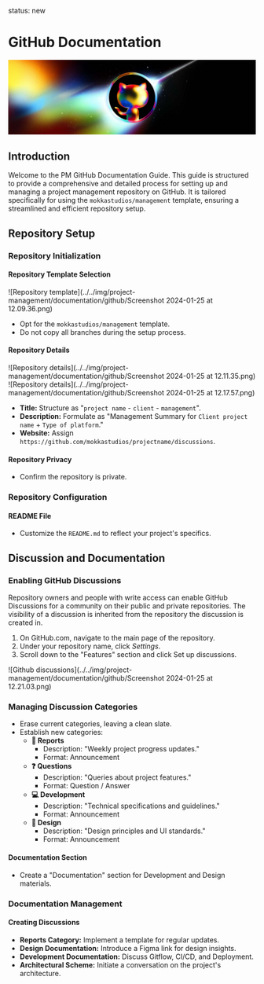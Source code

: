 status: new

# GitHub Documentation

![Github banner](../../img/project-management/documentation/github/github-universe-1920x768.png)

## Introduction

Welcome to the PM GitHub Documentation Guide. This guide is structured to provide a comprehensive and detailed process for setting up and managing a project management repository on GitHub. It is tailored specifically for using the `mokkastudios/management` template, ensuring a streamlined and efficient repository setup.

## Repository Setup

### Repository Initialization

#### Repository Template Selection
![Repository template](../../img/project-management/documentation/github/Screenshot 2024-01-25 at 12.09.36.png)

   - Opt for the `mokkastudios/management` template.
   - Do not copy all branches during the setup process.

#### Repository Details
![Repository details](../../img/project-management/documentation/github/Screenshot 2024-01-25 at 12.11.35.png)
![Repository details](../../img/project-management/documentation/github/Screenshot 2024-01-25 at 12.17.57.png)

   - **Title:** Structure as "`project name` - `client` - `management`".
   - **Description:** Formulate as "Management Summary for `Client project name` + `Type of platform`."
   - **Website:** Assign `https://github.com/mokkastudios/projectname/discussions`.

#### Repository Privacy
   - Confirm the repository is private.

### Repository Configuration

#### README File
   - Customize the `README.md` to reflect your project's specifics.

## Discussion and Documentation

### Enabling GitHub Discussions
Repository owners and people with write access can enable GitHub Discussions for a community on their public and private repositories. The visibility of a discussion is inherited from the repository the discussion is created in.

1. On GitHub.com, navigate to the main page of the repository.
2. Under your repository name, click _Settings_.
3. Scroll down to the "Features" section and click Set up discussions.

![Github discussions](../../img/project-management/documentation/github/Screenshot 2024-01-25 at 12.21.03.png)

### Managing Discussion Categories
   - Erase current categories, leaving a clean slate.
   - Establish new categories:
       - **📝 Reports**
         - Description: "Weekly project progress updates."
         - Format: Announcement
       - **❓ Questions**
         - Description: "Queries about project features."
         - Format: Question / Answer
       - **💻 Development**
         - Description: "Technical specifications and guidelines."
         - Format: Announcement
       - **🎨 Design**
         - Description: "Design principles and UI standards."
         - Format: Announcement

#### Documentation Section
   - Create a "Documentation" section for Development and Design materials.

### Documentation Management

#### Creating Discussions
   - **Reports Category:** Implement a template for regular updates.
   - **Design Documentation:** Introduce a Figma link for design insights.
   - **Development Documentation:** Discuss Gitflow, CI/CD, and Deployment.
   - **Architectural Scheme:** Initiate a conversation on the project's architecture.